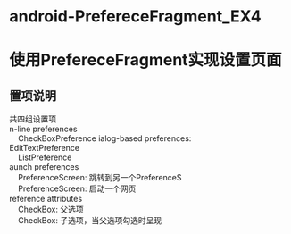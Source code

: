 # android-PrefereceFragment_EX4
# 使用PrefereceFragment实现设置页面
## 置项说明

共四组设置项 <br>
n-line preferences <br>
&nbsp; &nbsp; CheckBoxPreference ialog-based preferences: <br>
EditTextPreference <br>
&nbsp; &nbsp; ListPreference <br>
aunch preferences<br>
&nbsp; &nbsp; PreferenceScreen: 跳转到另一个PreferenceS<br>
&nbsp; &nbsp; PreferenceScreen: 启动一个网页  <br>
reference attributes  <br>
&nbsp; &nbsp; CheckBox: 父选项  <br>
&nbsp; &nbsp; CheckBox: 子选项，当父选项勾选时呈现  <br>



